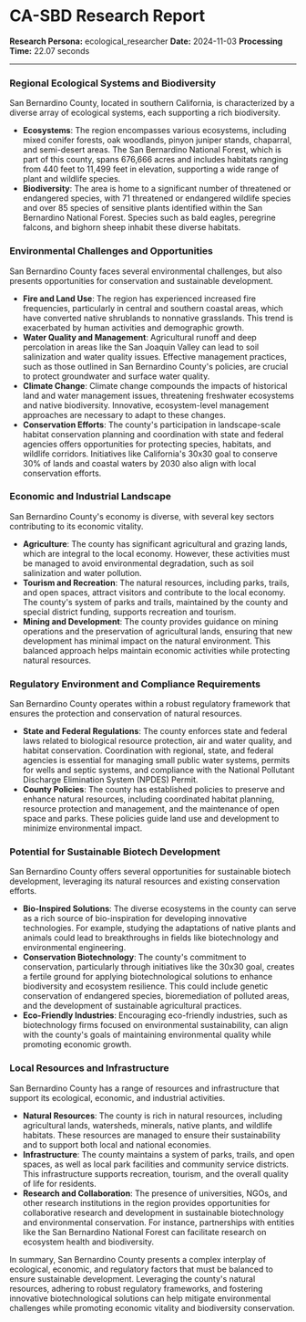 # CA-SBD Research Report

**Research Persona:** ecological_researcher
**Date:** 2024-11-03
**Processing Time:** 22.07 seconds

---

### Regional Ecological Systems and Biodiversity

San Bernardino County, located in southern California, is characterized by a diverse array of ecological systems, each supporting a rich biodiversity.

- **Ecosystems**: The region encompasses various ecosystems, including mixed conifer forests, oak woodlands, pinyon juniper stands, chaparral, and semi-desert areas. The San Bernardino National Forest, which is part of this county, spans 676,666 acres and includes habitats ranging from 440 feet to 11,499 feet in elevation, supporting a wide range of plant and wildlife species.
- **Biodiversity**: The area is home to a significant number of threatened or endangered species, with 71 threatened or endangered wildlife species and over 85 species of sensitive plants identified within the San Bernardino National Forest. Species such as bald eagles, peregrine falcons, and bighorn sheep inhabit these diverse habitats.

### Environmental Challenges and Opportunities

San Bernardino County faces several environmental challenges, but also presents opportunities for conservation and sustainable development.

- **Fire and Land Use**: The region has experienced increased fire frequencies, particularly in central and southern coastal areas, which have converted native shrublands to nonnative grasslands. This trend is exacerbated by human activities and demographic growth.
- **Water Quality and Management**: Agricultural runoff and deep percolation in areas like the San Joaquin Valley can lead to soil salinization and water quality issues. Effective management practices, such as those outlined in San Bernardino County's policies, are crucial to protect groundwater and surface water quality.
- **Climate Change**: Climate change compounds the impacts of historical land and water management issues, threatening freshwater ecosystems and native biodiversity. Innovative, ecosystem-level management approaches are necessary to adapt to these changes.
- **Conservation Efforts**: The county's participation in landscape-scale habitat conservation planning and coordination with state and federal agencies offers opportunities for protecting species, habitats, and wildlife corridors. Initiatives like California's 30x30 goal to conserve 30% of lands and coastal waters by 2030 also align with local conservation efforts.

### Economic and Industrial Landscape

San Bernardino County's economy is diverse, with several key sectors contributing to its economic vitality.

- **Agriculture**: The county has significant agricultural and grazing lands, which are integral to the local economy. However, these activities must be managed to avoid environmental degradation, such as soil salinization and water pollution.
- **Tourism and Recreation**: The natural resources, including parks, trails, and open spaces, attract visitors and contribute to the local economy. The county's system of parks and trails, maintained by the county and special district funding, supports recreation and tourism.
- **Mining and Development**: The county provides guidance on mining operations and the preservation of agricultural lands, ensuring that new development has minimal impact on the natural environment. This balanced approach helps maintain economic activities while protecting natural resources.

### Regulatory Environment and Compliance Requirements

San Bernardino County operates within a robust regulatory framework that ensures the protection and conservation of natural resources.

- **State and Federal Regulations**: The county enforces state and federal laws related to biological resource protection, air and water quality, and habitat conservation. Coordination with regional, state, and federal agencies is essential for managing small public water systems, permits for wells and septic systems, and compliance with the National Pollutant Discharge Elimination System (NPDES) Permit.
- **County Policies**: The county has established policies to preserve and enhance natural resources, including coordinated habitat planning, resource protection and management, and the maintenance of open space and parks. These policies guide land use and development to minimize environmental impact.

### Potential for Sustainable Biotech Development

San Bernardino County offers several opportunities for sustainable biotech development, leveraging its natural resources and existing conservation efforts.

- **Bio-Inspired Solutions**: The diverse ecosystems in the county can serve as a rich source of bio-inspiration for developing innovative technologies. For example, studying the adaptations of native plants and animals could lead to breakthroughs in fields like biotechnology and environmental engineering.
- **Conservation Biotechnology**: The county's commitment to conservation, particularly through initiatives like the 30x30 goal, creates a fertile ground for applying biotechnological solutions to enhance biodiversity and ecosystem resilience. This could include genetic conservation of endangered species, bioremediation of polluted areas, and the development of sustainable agricultural practices.
- **Eco-Friendly Industries**: Encouraging eco-friendly industries, such as biotechnology firms focused on environmental sustainability, can align with the county's goals of maintaining environmental quality while promoting economic growth.

### Local Resources and Infrastructure

San Bernardino County has a range of resources and infrastructure that support its ecological, economic, and industrial activities.

- **Natural Resources**: The county is rich in natural resources, including agricultural lands, watersheds, minerals, native plants, and wildlife habitats. These resources are managed to ensure their sustainability and to support both local and national economies.
- **Infrastructure**: The county maintains a system of parks, trails, and open spaces, as well as local park facilities and community service districts. This infrastructure supports recreation, tourism, and the overall quality of life for residents.
- **Research and Collaboration**: The presence of universities, NGOs, and other research institutions in the region provides opportunities for collaborative research and development in sustainable biotechnology and environmental conservation. For instance, partnerships with entities like the San Bernardino National Forest can facilitate research on ecosystem health and biodiversity.

In summary, San Bernardino County presents a complex interplay of ecological, economic, and regulatory factors that must be balanced to ensure sustainable development. Leveraging the county's natural resources, adhering to robust regulatory frameworks, and fostering innovative biotechnological solutions can help mitigate environmental challenges while promoting economic vitality and biodiversity conservation.